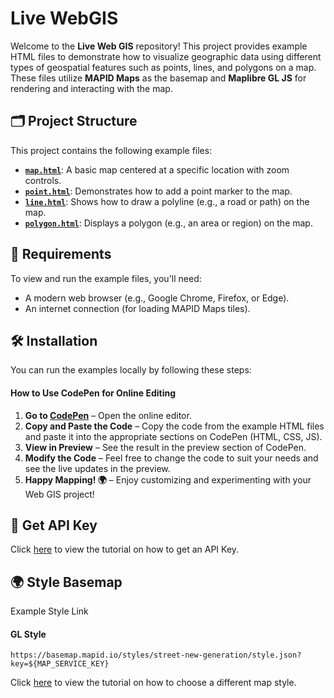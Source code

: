 # Live WebGIS

Welcome to the **Live Web GIS** repository! This project provides example HTML files to demonstrate how to visualize geographic data using different types of geospatial features such as points, lines, and polygons on a map. These files utilize **MAPID Maps** as the basemap and **Maplibre GL JS** for rendering and interacting with the map.

## 🗂 Project Structure

This project contains the following example files:

- [**`map.html`**](/map.html): A basic map centered at a specific location with zoom controls.
- [**`point.html`**](/point.html): Demonstrates how to add a point marker to the map.
- [**`line.html`**](/line.html): Shows how to draw a polyline (e.g., a road or path) on the map.
- [**`polygon.html`**](/polygon.html): Displays a polygon (e.g., an area or region) on the map.

## 📌 Requirements

To view and run the example files, you'll need:
- A modern web browser (e.g., Google Chrome, Firefox, or Edge).
- An internet connection (for loading MAPID Maps tiles).

## 🛠 Installation

You can run the examples locally by following these steps:

#### How to Use CodePen for Online Editing

1. **Go to [CodePen](https://codepen.io)** – Open the online editor.
2. **Copy and Paste the Code** – Copy the code from the example HTML files and paste it into the appropriate sections on CodePen (HTML, CSS, JS).
3. **View in Preview** – See the result in the preview section of CodePen.
4. **Modify the Code** – Feel free to change the code to suit your needs and see the live updates in the preview.
5. **Happy Mapping! 🌍** – Enjoy customizing and experimenting with your Web GIS project!

## 🔑 Get API Key
Click [here](/APIKEY.md) to view the tutorial on how to get an API Key.

## 🌍 Style Basemap
Example Style Link
#### GL Style
```shell
https://basemap.mapid.io/styles/street-new-generation/style.json?key=${MAP_SERVICE_KEY}
```
Click [here](/MAPSTYLE.md) to view the tutorial on how to choose a different map style.
